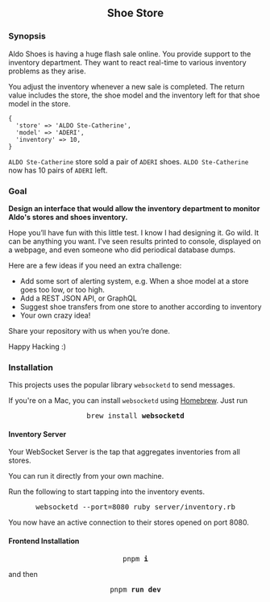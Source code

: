 <h2 align="center">Shoe Store</h2>

### Synopsis

Aldo Shoes is having a huge flash sale online. You provide support to the inventory department. They want to react real-time to various inventory problems as they arise.

You adjust the inventory whenever a new sale is completed. The return value includes the store, the shoe model and the inventory left for that shoe model in the store.

```
{
  'store' => 'ALDO Ste-Catherine',
  'model' => 'ADERI',
  'inventory' => 10,
}
```

`ALDO Ste-Catherine` store sold a pair of `ADERI` shoes. `ALDO Ste-Catherine` now has 10 pairs of `ADERI` left.

### Goal

**Design an interface that would allow the inventory department to monitor Aldo's stores and shoes inventory.**

Hope you’ll have fun with this little test. I know I had designing it.
Go wild. It can be anything you want. I’ve seen results printed to console, displayed on a webpage, and even someone who did periodical database dumps.

Here are a few ideas if you need an extra challenge:

- Add some sort of alerting system, e.g. When a shoe model at a store goes too low, or too high.
- Add a REST JSON API, or GraphQL
- Suggest shoe transfers from one store to another according to inventory
- Your own crazy idea!

Share your repository with us when you’re done.

Happy Hacking :)

### Installation

This projects uses the popular library `websocketd` to send messages.

If you're on a Mac, you can install `websocketd` using [Homebrew](http://brew.sh/). Just run

<pre align="center">brew install <b>websocketd</b></pre>

#### Inventory Server

Your WebSocket Server is the tap that aggregates inventories from all stores.

You can run it directly from your own machine.

Run the following to start tapping into the inventory events.

<pre align="center">websocketd --port=8080 ruby server/inventory.rb</pre>

You now have an active connection to their stores opened on port 8080.

#### Frontend Installation

<pre align="center">pnpm <b>i</b></pre>

and then

<pre align="center">pnpm <b>run dev</b></pre>
